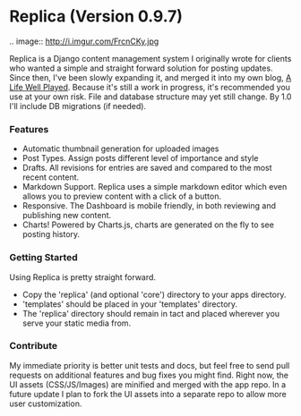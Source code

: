 Replica (Version 0.9.7)
=======

.. image:: http://i.imgur.com/FrcnCKy.jpg

Replica is a Django content management system I originally wrote for clients who wanted a simple and straight forward solution for posting updates. Since then, I've been slowly expanding it, and merged it into my own blog, [A Life Well Played](http://alifewellplayed.com/). Because it's still a work in progress, it's recommended you use at your own risk. File and database structure may yet still change. By 1.0 I'll include DB migrations (if needed).

### Features

* Automatic thumbnail generation for uploaded images
* Post Types. Assign posts different level of importance and style
* Drafts. All revisions for entries are saved and compared to the most recent content.
* Markdown Support. Replica uses a simple markdown editor which even allows you to preview content with a click of a button.
* Responsive. The Dashboard is mobile friendly, in both reviewing and publishing new content.
* Charts! Powered by Charts.js, charts are generated on the fly to see posting history.


### Getting Started

Using Replica is pretty straight forward.

* Copy the 'replica' (and optional 'core') directory to your apps directory.
* 'templates' should be placed in your 'templates' directory.
* The 'replica' directory should remain in tact and placed wherever you serve your static media from.


### Contribute

My immediate priority is better unit tests and docs, but feel free to send pull requests on additional features and bug fixes you might find. Right now, the UI assets (CSS/JS/Images) are minified and merged with the app repo. In a future update I plan to fork the UI assets into a separate repo to allow more user customization.  
